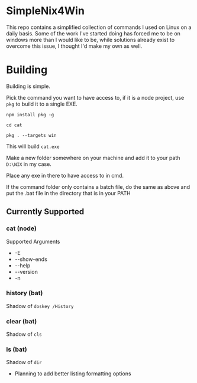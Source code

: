 # SimpleNix4Win

This repo contains a simplified collection of commands I used on Linux on a daily basis. Some of the work I've started doing has forced me to be on windows more than I would like to be, while solutions already exist to overcome this issue, I thought I'd make my own as well.

# Building

Building is simple. 

Pick the command you want to have access to, if it is a node project, use `pkg` to build it to a single EXE.

`npm install pkg -g`

`cd cat`

`pkg . --targets win`

This will build `cat.exe`

Make a new folder somewhere on your machine and add it to your path `D:\NIX` in my case.

Place any exe in there to have access to in cmd.

If the command folder only contains a batch file, do the same as above and put the .bat file in the directory that is in your PATH

## Currently Supported

### cat (node)

Supported Arguments

- -E
- --show-ends
- --help
- --version
- -n

### history (bat)

Shadow of `doskey /History`

### clear (bat)

Shadow of `cls`

### ls (bat)

Shadow of `dir` 

- Planning to add better listing formatting options

